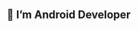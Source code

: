 🌱 I’m  Android Developer
-

<!---
Kartik-Ak/Kartik-Ak is a ✨ special ✨ repository because its `README.md` (this file) appears on your GitHub profile.
You can click the Preview link to take a look at your changes.
--->
